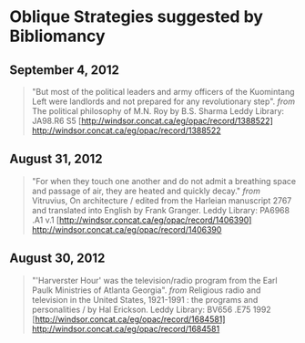 # Oblique Strategies suggested by Bibliomancy

## September 4, 2012
> "But most of the political leaders and army officers of the Kuomintang Left were landlords and not prepared for any revolutionary step".
_from_ The political philosophy of M.N. Roy by B.S. Sharma
Leddy Library: JA98.R6 S5
[http://windsor.concat.ca/eg/opac/record/1388522] http://windsor.concat.ca/eg/opac/record/1388522

## August 31, 2012

>"For when they touch one another and do not admit a breathing space and passage of air, they are heated and quickly decay."
_from_ Vitruvius, On architecture / edited from the Harleian manuscript 2767 and translated into English by Frank Granger.
Leddy Library: PA6968 .A1 v.1
[http://windsor.concat.ca/eg/opac/record/1406390] http://windsor.concat.ca/eg/opac/record/1406390

## August 30, 2012

>"'Harverster Hour' was the television/radio program from the Earl Paulk Ministries of Atlanta Georgia".
_from_ Religious radio and television in the United States, 1921-1991 : the programs and personalities / by Hal Erickson.
Leddy Library: BV656 .E75 1992
[http://windsor.concat.ca/eg/opac/record/1684581] http://windsor.concat.ca/eg/opac/record/1684581
